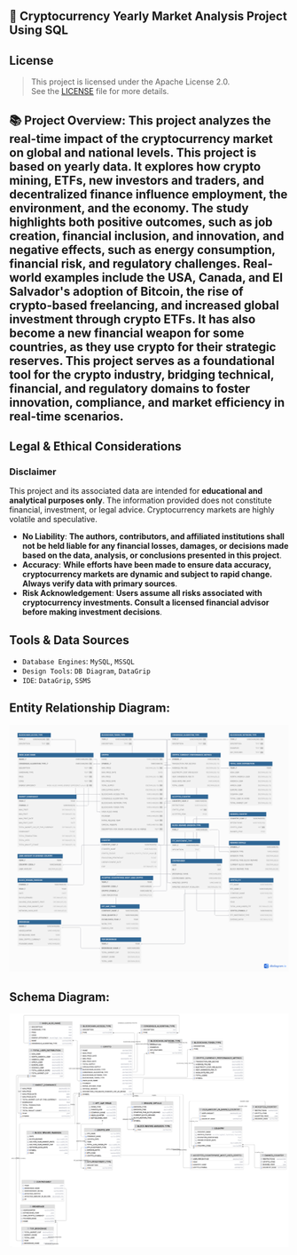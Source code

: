 ## 🚀  Cryptocurrency Yearly Market Analysis Project Using SQL

## License

> This project is licensed under the Apache License 2.0.  
> See the [LICENSE](./LICENSE) file for more details.

## 📚 Project Overview<a name="project-overview"></a>: This project analyzes the real-time impact of the cryptocurrency market on global and national levels. This project is based on yearly data. It explores how crypto mining, ETFs, new investors and traders, and decentralized finance influence employment, the environment, and the economy. The study highlights both positive outcomes, such as job creation, financial inclusion, and innovation, and negative effects, such as energy consumption, financial risk, and regulatory challenges. Real-world examples include the USA, Canada, and El Salvador's adoption of Bitcoin, the rise of crypto-based freelancing, and increased global investment through crypto ETFs. It has also become a new financial weapon for some countries, as they use crypto for their strategic reserves. This project serves as a foundational tool for the crypto industry, bridging technical, financial, and regulatory domains to foster innovation, compliance, and market efficiency in real-time scenarios.

## Legal & Ethical Considerations  
### **Disclaimer**  
This project and its associated data are intended for **educational and analytical purposes only**. The information provided does not constitute financial, investment, or legal advice. Cryptocurrency markets are highly volatile and speculative.  

- **No Liability**: **The authors, contributors, and affiliated institutions shall not be held liable for any financial losses, damages, or decisions made based on the data, analysis, or conclusions presented in this project**.  
- **Accuracy**: **While efforts have been made to ensure data accuracy, cryptocurrency markets are dynamic and subject to rapid change. Always verify data with primary sources**.  
- **Risk Acknowledgement**: **Users assume all risks associated with cryptocurrency investments. Consult a licensed financial advisor before making investment decisions**.  

## Tools & Data Sources <a name="tools--data-sources"></a>
- `Database Engines`: `MySQL`, `MSSQL`
- `Design Tools`: `DB Diagram`, `DataGrip`
- `IDE`: `DataGrip`, `SSMS`


## Entity Relationship Diagram: 
<img src="./ER-Diagram.png">

## Schema Diagram:
<img src="./Schema-Diagram.png">